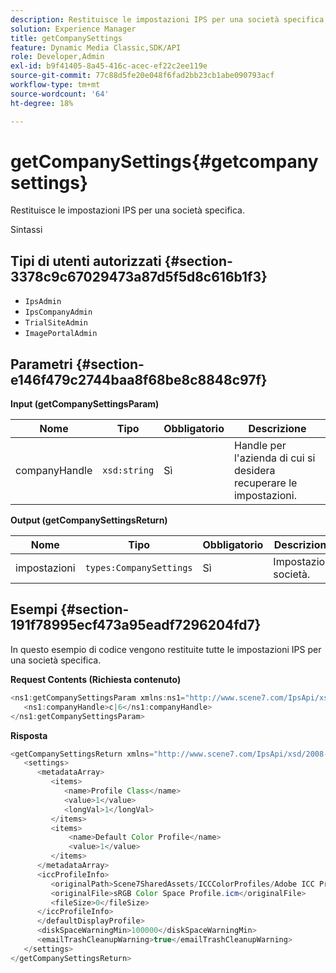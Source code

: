 ```yaml
---
description: Restituisce le impostazioni IPS per una società specifica.
solution: Experience Manager
title: getCompanySettings
feature: Dynamic Media Classic,SDK/API
role: Developer,Admin
exl-id: b9f41405-8a45-416c-acec-ef22c2ee119e
source-git-commit: 77c88d5fe20e048f6fad2bb23cb1abe090793acf
workflow-type: tm+mt
source-wordcount: '64'
ht-degree: 18%

---
```


# getCompanySettings{#getcompanysettings}

Restituisce le impostazioni IPS per una società specifica.

Sintassi

## Tipi di utenti autorizzati {#section-3378c9c67029473a87d5f5d8c616b1f3}

* `IpsAdmin`
* `IpsCompanyAdmin`
* `TrialSiteAdmin`
* `ImagePortalAdmin`

## Parametri {#section-e146f479c2744baa8f68be8c8848c97f}

**Input (getCompanySettingsParam)**

| Nome | Tipo | Obbligatorio | Descrizione |
|---|---|---|---|
| companyHandle | `xsd:string` | Sì | Handle per l&#39;azienda di cui si desidera recuperare le impostazioni. |

**Output (getCompanySettingsReturn)**

| Nome | Tipo | Obbligatorio | Descrizione |
|---|---|---|---|
| impostazioni | `types:CompanySettings` | Sì | Impostazioni società. |

## Esempi {#section-191f78995ecf473a95eadf7296204fd7}

In questo esempio di codice vengono restituite tutte le impostazioni IPS per una società specifica.

**Request Contents (Richiesta contenuto)**

```java
<ns1:getCompanySettingsParam xmlns:ns1="http://www.scene7.com/IpsApi/xsd/2008-01-15">
   <ns1:companyHandle>c|6</ns1:companyHandle>
</ns1:getCompanySettingsParam>
```

**Risposta**

```java
<getCompanySettingsReturn xmlns="http://www.scene7.com/IpsApi/xsd/2008-01-15">
   <settings>
      <metadataArray>
         <items>
            <name>Profile Class</name>
            <value>1</value>
            <longVal>1</longVal>
         </items>
         <items>
             <name>Default Color Profile</name>
             <value>1</value>
         </items>
      </metadataArray>
      <iccProfileInfo>
         <originalPath>Scene7SharedAssets/ICCColorProfiles/Adobe ICC Profiles/RGB Profiles/</originalPath>
         <originalFile>sRGB Color Space Profile.icm</originalFile>
         <fileSize>0</fileSize>
      </iccProfileInfo>
      </defaultDisplayProfile>
      <diskSpaceWarningMin>100000</diskSpaceWarningMin>
      <emailTrashCleanupWarning>true</emailTrashCleanupWarning>
   </settings>
</getCompanySettingsReturn>
```
